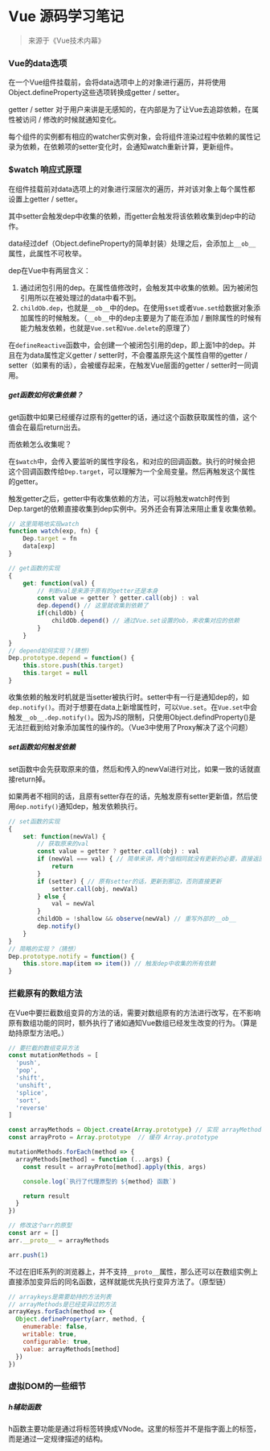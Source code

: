 # Vue 源码学习笔记

> 来源于《Vue技术内幕》

### Vue的data选项

在一个Vue组件挂载前，会将data选项中上的对象进行遍历，并将使用Object.defineProperty这些选项转换成getter / setter。

getter / setter 对于用户来讲是无感知的，在内部是为了让Vue去追踪依赖，在属性被访问 / 修改的时候就通知变化。

每个组件的实例都有相应的watcher实例对象，会将组件渲染过程中依赖的属性记录为依赖，在依赖项的setter变化时，会通知watch重新计算，更新组件。



### $watch 响应式原理

在组件挂载前对data选项上的对象进行深层次的遍历，并对该对象上每个属性都设置上getter / setter。

其中setter会触发dep中收集的依赖，而getter会触发将该依赖收集到dep中的动作。

data经过def（Object.defineProperty的简单封装）处理之后，会添加上`__ob__`属性，此属性不可枚举。



dep在Vue中有两层含义：

1. 通过闭包引用的dep。在属性值修改时，会触发其中收集的依赖。因为被闭包引用所以在被处理过的data中看不到。
2. `childOb.dep`，也就是`__ob__`中的dep。在使用`$set`或者`Vue.set`给数据对象添加属性的时候触发。（`__ob__`中的dep主要是为了能在添加 / 删除属性的时候有能力触发依赖，也就是`Vue.set`和`Vue.delete`的原理了）

在`defineReactive`函数中，会创建一个被闭包引用的dep，即上面1中的dep。并且在为data属性定义getter / setter时，不会覆盖原先这个属性自带的getter / setter（如果有的话），会被缓存起来，在触发Vue层面的getter / setter时一同调用。



##### get函数如何收集依赖？

get函数中如果已经缓存过原有的getter的话，通过这个函数获取属性的值，这个值会在最后return出去。

而依赖怎么收集呢？

在`$watch`中，会传入要监听的属性字段名，和对应的回调函数。执行的时候会把这个回调函数传给`Dep.target`，可以理解为一个全局变量。然后再触发这个属性的getter。

触发getter之后，getter中有收集依赖的方法，可以将触发watch时传到Dep.target的依赖直接收集到dep实例中。另外还会有算法来阻止重复收集依赖。

```javascript
// 这里简略地实现watch
function watch(exp, fn) {
    Dep.target = fn
    data[exp]
}

// get函数的实现
{
    get: function(val) {
        // 判断val是来源于原有的getter还是本身
        const value = getter ? getter.call(obj) : val
        dep.depend() // 这里就收集到依赖了
        if(childOb) {
            childOb.depend() // 通过Vue.set设置的ob，来收集对应的依赖
        }
    }
}
// depend如何实现？(猜想)
Dep.prototype.depend = function() {
    this.store.push(this.target)
    this.target = null
}
```

收集依赖的触发时机就是当setter被执行时。setter中有一行是通知dep的，如`dep.notify()`。而对于想要在data上新增属性时，可以`Vue.set`。在`Vue.set`中会触发`__ob__.dep.notify()`。因为JS的限制，只使用Object.defindProperty()是无法拦截到给对象添加属性的操作的。（Vue3中使用了Proxy解决了这个问题）



##### set函数如何触发依赖

set函数中会先获取原来的值，然后和传入的newVal进行对比，如果一致的话就直接return掉。

如果两者不相同的话，且原有setter存在的话，先触发原有setter更新值，然后使用`dep.notify()`通知dep，触发依赖执行。

```javascript
// set函数的实现
{
    set: function(newVal) {
        // 获取原来的val
        const value = getter ? getter.call(obj) : val
        if (newVal === val) { // 简单来讲，两个值相同就没有更新的必要，直接返回掉
            return 
        }
        if (setter) { // 原有setter的话，更新到那边，否则直接更新
            setter.call(obj, newVal)
        } else {
            val = newVal
        }
		childOb = !shallow && observe(newVal) // 重写外部的__ob__
        dep.notify()
    } 
}
// 简略的实现？（猜想）
Dep.prototype.notify = function() {
    this.store.map(item => item()) // 触发dep中收集的所有依赖
}
```



### 拦截原有的数组方法

在Vue中要拦截数组变异的方法的话，需要对数组原有的方法进行改写，在不影响原有数组功能的同时，额外执行了诸如通知Vue数组已经发生改变的行为。（算是劫持原型方法吧。）

```javascript
// 要拦截的数组变异方法
const mutationMethods = [
  'push',
  'pop',
  'shift',
  'unshift',
  'splice',
  'sort',
  'reverse'
]

const arrayMethods = Object.create(Array.prototype) // 实现 arrayMethods.__proto__ === Array.prototype
const arrayProto = Array.prototype  // 缓存 Array.prototype

mutationMethods.forEach(method => {
  arrayMethods[method] = function (...args) {
    const result = arrayProto[method].apply(this, args)

    console.log(`执行了代理原型的 ${method} 函数`)

    return result
  }
})

// 修改这个arr的原型
const arr = []
arr.__proto__ = arrayMethods

arr.push(1)
```

不过在旧IE系列的浏览器上，并不支持`__proto__`属性，那么还可以在数组实例上直接添加变异后的同名函数，这样就能优先执行变异方法了。（原型链）

```javascript
// arraykeys是需要劫持的方法列表
// arrayMethods是已经变异过的方法
arrayKeys.forEach(method => {
  Object.defineProperty(arr, method, {
    enumerable: false,
    writable: true,
    configurable: true,
    value: arrayMethods[method]
  })
})
```



### 虚拟DOM的一些细节

##### h辅助函数

h函数主要功能是通过将标签转换成VNode。这里的标签并不是指字面上的标签，而是通过一定规律描述的结构。



